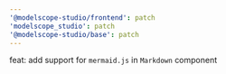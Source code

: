 ```yaml
---
'@modelscope-studio/frontend': patch
'modelscope_studio': patch
'@modelscope-studio/base': patch
---
```


feat: add support for `mermaid.js` in `Markdown` component
